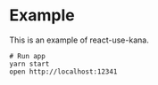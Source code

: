 # Example

This is an example of react-use-kana.

```
# Run app
yarn start
open http://localhost:12341
```
